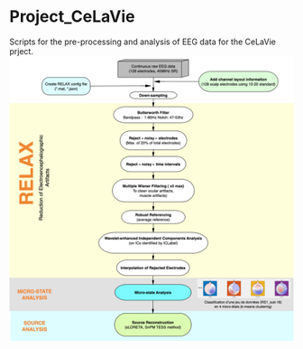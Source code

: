 # Project_CeLaVie
Scripts for the pre-processing and analysis of EEG data for the CeLaVie prject.
<img title="Celavie data processing pipeline overview." alt="Alt text" src="/images/microstate_analysis_pipeline_flowchartv2.png">

